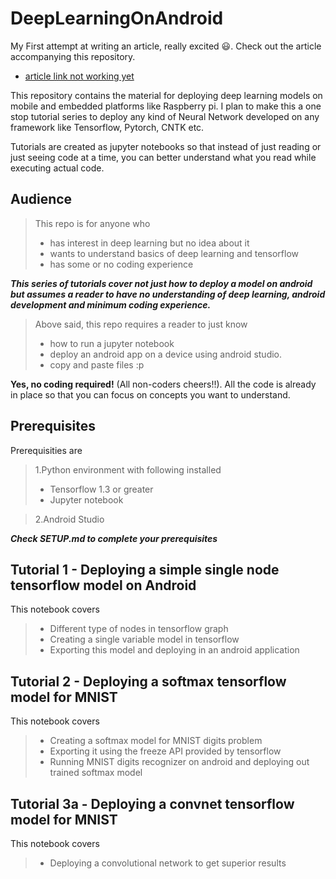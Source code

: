 
# DeepLearningOnAndroid 

My First attempt at writing an article, really excited :smiley:. Check out the article accompanying this repository.
 * [article link not working yet](http://www.google.com)

This repository contains the material for deploying deep learning models on mobile and embedded platforms like Raspberry pi. I plan to make this a one stop tutorial series to deploy any kind of Neural Network developed on any framework like Tensorflow, Pytorch, CNTK etc.

Tutorials are created as jupyter notebooks so that instead of just reading or just seeing code at a time, you can better understand what you read while executing actual code. 

## Audience 
>This repo is for anyone who 
>* has interest in deep learning but no idea about it
>* wants to understand basics of deep learning and tensorflow
>* has some or no coding experience


***This series of tutorials cover not just how to deploy a model on android but assumes a reader to have no understanding of deep learning, android development and minimum coding experience.***

>Above said, this repo requires a reader to just know 
>* how to run a jupyter notebook 
>* deploy an android app on a device using android studio.
>* copy and paste files :p

**Yes, no coding required!** (All non-coders cheers!!). All the code is already in place so that you can focus on concepts you want to understand.

## Prerequisites
Prerequisities are 
>1.Python environment with following installed
>* Tensorflow 1.3 or greater
>* Jupyter notebook

>2.Android Studio

***Check SETUP.md to complete your prerequisites***

## Tutorial 1 - Deploying a simple single node tensorflow model on Android
This notebook covers
>* Different type of nodes in tensorflow graph
>* Creating a single variable model in tensorflow
>* Exporting this model and deploying in an android application

## Tutorial 2 - Deploying a softmax tensorflow model for MNIST
This notebook covers
>* Creating a softmax model for MNIST digits problem
>* Exporting it using the freeze API provided by tensorflow
>* Running MNIST digits recognizer on android and deploying out trained softmax model

## Tutorial 3a - Deploying a convnet tensorflow model for MNIST
This notebook covers
>* Deploying a convolutional network to get superior results
